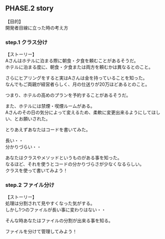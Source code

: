 ## PHASE.2 story

【目的】  
開発者目線に立った時の考え方


### step.1 クラス分け

【ストーリー】  
Aさんはホテルに泊まる際に朝食・夕食を頼むことがあるそうだ。  
ホテルに泊まる度に、朝食・夕食または両方を頼むかは異なるとのこと。

さらにヒアリングをすると実はAさんは金を持っていることを知った。  
なんでもご両親が経営者らしく、月の仕送りが20万ほどあるとのこと。

つまり、ホテルの高めのプランを予約することがあるそうだ。

また、ホテルには禁煙・喫煙ルームがある。  
Aさんのその日の気分によって変えるため、柔軟に変更出来るようにしてほしい、とお願いされた。

とりあえずあなたはコードを書いてみた。


長い・・  
分かりづらい・・


あなたはクラスやメソッドというものがある事を知った。  
なるほど、それを使うとコードの分かりづらさが少なくなるらしい。  
クラスを使って書いてみよう！



### step.2 ファイル分け

【ストーリー】  
処理は分割されて見やすくなった気がする。  
しかし1つのファイルが長い事に変わりはない・・

そんな時あなたはファイルの分割が出来る事を知る。

ファイルを分けて管理してみよう！